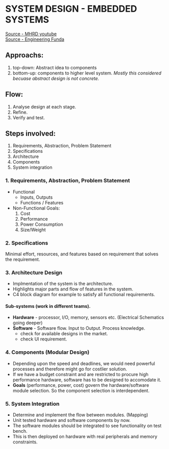 # SYSTEM DESIGN - EMBEDDED SYSTEMS
[Source - MHRD youtube](https://www.youtube.com/watch?v=cZKBTCbkXoo) <br />
[Source - Engineering Funda](https://www.youtube.com/watch?v=C9sIFWwJETs)

## Approachs:
1. top-down: Abstract idea to components
2. bottom-up: components to higher level system. 
*Mostly this considered becuase abstract design is not concrete.*

## Flow:
1. Analyse design at each stage.
2. Refine.
3. Verify and test.

## Steps involved:
1. Requirements, Abstraction, Problem Statement
2. Specifications
3. Architecture
4. Components
5. System integration

### 1. Requirements, Abstraction, Problem Statement
* Functional 
    * Inputs, Outputs
    * Functions / Features
* Non-Functional
Goals:
    1. Cost
    2. Performance
    3. Power Consumption
    4. Size/Weight

### 2. Specifications
Minimal effort, resources, and features based on requirement that solves the requirement.

### 3. Architecture Design
* Implmentation of the system is the architecture. 
* Highlights major parts and flow of features in the system.
* C4 block diagram for example to satisfy all functional requirements.
#### Sub-systems (work in different teams).
* **Hardware** - processor, I/O, memory, sensors etc. (Electrical Schematics going deeper)
* **Software** - Software flow. Input to Output. Process knowledge.
    * check for available designs in the market.
    * check UI requirement.

### 4. Components (Modular Design)
* Depending upon the speed and deadlines, we would need powerful processes and therefore might go for costlier solution. 
* If we have a budget constraint and are restricted to procure high performance hardware, software has to be designed to accomodate it. <br />
* **Goals** (performance, power, cost) govern the hardware/software module selection.
So the component selection is interdependent.

### 5. System Integration
* Determine and implement the flow between modules. (Mapping)
* Unit tested hardware and software components by now.
* The software modules should be integrated to see functionality on test bench.
* This is then deployed on hardware with real peripherals and memory constraints.










